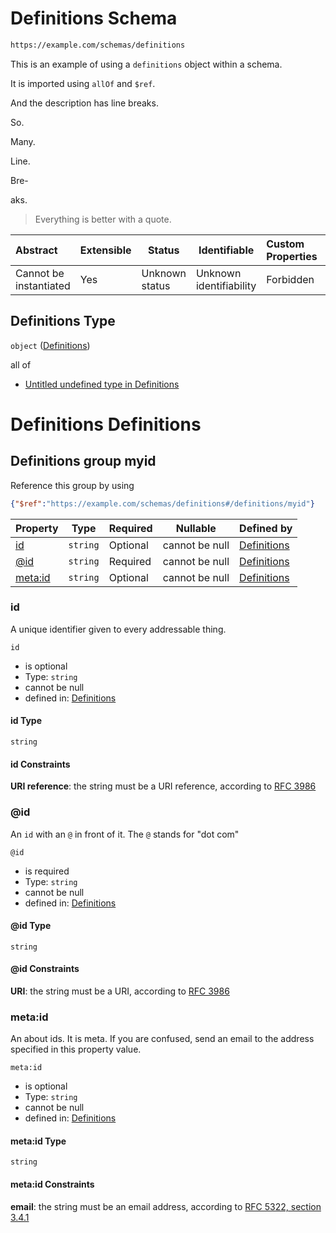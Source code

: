 # Definitions Schema

```txt
https://example.com/schemas/definitions
```

This is an example of using a `definitions` object within a schema.

It is imported using `allOf` and `$ref`.

And the description has line breaks.

So.

Many.

Line.

Bre-

aks.

> Everything is better with a quote.


| Abstract               | Extensible | Status         | Identifiable            | Custom Properties | Additional Properties | Access Restrictions | Defined In                                                                                     |
| :--------------------- | ---------- | -------------- | ----------------------- | :---------------- | --------------------- | ------------------- | ---------------------------------------------------------------------------------------------- |
| Cannot be instantiated | Yes        | Unknown status | Unknown identifiability | Forbidden         | Allowed               | none                | [definitions.schema.json](../generated-schemas/definitions.schema.json "open original schema") |

## Definitions Type

`object` ([Definitions](definitions.md))

all of

-   [Untitled undefined type in Definitions](definitions-allof-0.md "check type definition")

# Definitions Definitions

## Definitions group myid

Reference this group by using

```json
{"$ref":"https://example.com/schemas/definitions#/definitions/myid"}
```

| Property            | Type     | Required | Nullable       | Defined by                                                                                                                                    |
| :------------------ | -------- | -------- | -------------- | :-------------------------------------------------------------------------------------------------------------------------------------------- |
| [id](#id)           | `string` | Optional | cannot be null | [Definitions](deepextending-allof-1-properties-id.md "https&#x3A;//example.com/schemas/definitions#/definitions/myid/properties/id")          |
| [@id](#@id)         | `string` | Required | cannot be null | [Definitions](deepextending-allof-1-properties-id-1.md "https&#x3A;//example.com/schemas/definitions#/definitions/myid/properties/@id")       |
| [meta:id](#meta:id) | `string` | Optional | cannot be null | [Definitions](deepextending-allof-1-properties-metaid.md "https&#x3A;//example.com/schemas/definitions#/definitions/myid/properties/meta:id") |

### id

A unique identifier given to every addressable thing.


`id`

-   is optional
-   Type: `string`
-   cannot be null
-   defined in: [Definitions](deepextending-allof-1-properties-id.md "https&#x3A;//example.com/schemas/definitions#/definitions/myid/properties/id")

#### id Type

`string`

#### id Constraints

**URI reference**: the string must be a URI reference, according to [RFC 3986](https://tools.ietf.org/html/rfc4291 "check the specification")

### @id

An `id` with an `@` in front of it. The `@` stands for "dot com"


`@id`

-   is required
-   Type: `string`
-   cannot be null
-   defined in: [Definitions](deepextending-allof-1-properties-id-1.md "https&#x3A;//example.com/schemas/definitions#/definitions/myid/properties/@id")

#### @id Type

`string`

#### @id Constraints

**URI**: the string must be a URI, according to [RFC 3986](https://tools.ietf.org/html/rfc4291 "check the specification")

### meta:id

An about ids. It is meta. If you are confused, send an email to the address specified in this property value.


`meta:id`

-   is optional
-   Type: `string`
-   cannot be null
-   defined in: [Definitions](deepextending-allof-1-properties-metaid.md "https&#x3A;//example.com/schemas/definitions#/definitions/myid/properties/meta:id")

#### meta:id Type

`string`

#### meta:id Constraints

**email**: the string must be an email address, according to [RFC 5322, section 3.4.1](https://tools.ietf.org/html/rfc5322 "check the specification")
